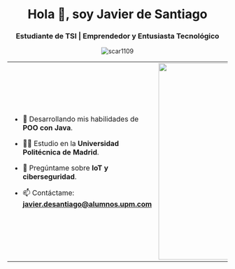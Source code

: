 <!-- TODO: Añadir Header-->
<h1 align="center">Hola 👋, soy Javier de Santiago</h1>

<h3 align="center">Estudiante de TSI | Emprendedor y Entusiasta Tecnológico</h3>
<p align="center"> <img src="https://komarev.com/ghpvc/?username=javierdesant&label=Profile%20views&color=0e75b6&style=flat" alt="scar1109" /> </p>

<table align="center">
<tr border="none">
<td width="50%" align="left">
  
- 🌱 Desarrollando mis habilidades de **POO con Java**.

- 🧑‍🎓 Estudio en la **Universidad Politécnica de Madrid**.

- 💬 Pregúntame sobre **IoT y ciberseguridad**.

- 📫 Contáctame: **javier.desantiago@alumnos.upm.com**

</td>
<td width="50%" align="center">

  <img align="center" alt="Coding" width="450" src="https://repository-images.githubusercontent.com/588181932/e36ec678-7984-4cdd-8e4c-a3932772ff8e">

  
  </td>
</tr>
</table>

<!-- TODO:
---

<h3 align="center">My Statistics:</h3>

---

<h3 align="center">Connect with me:</h3>


---

<h3 align="center">Languages and Tools:</h3>
-->
